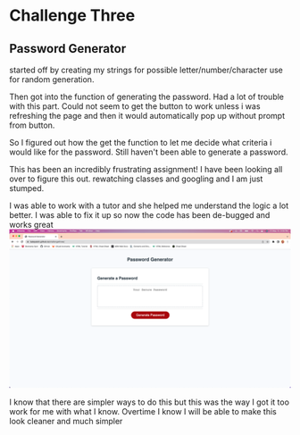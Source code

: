 # Challenge Three

## Password Generator

started off by creating my strings for possible letter/number/character use for random generation.

Then got into the function of generating the password.  Had a lot of trouble with this part.  Could not seem to get the button to work unless i was refreshing the page and then it would automatically pop up without prompt from button.

So I figured out how the get the function to let me decide what criteria i would like for the password.  Still haven't been able to generate a password.  

This has been an incredibly frustrating assignment!  I have been looking all over to figure this out.  rewatching classes and googling and I am just stumped.

I was able to work with a tutor and she helped me understand the logic a lot better.  I was able to fix it up so now the code has been de-bugged and works great
![screenshot](images/PG-screen-shot.png)

I know that there are simpler ways to do this but this was the way I got it too work for me with what I know.  Overtime I know I will be able to make this look cleaner and much simpler
